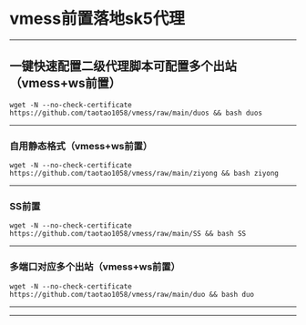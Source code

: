 # vmess前置落地sk5代理
---

##  一键快速配置二级代理脚本可配置多个出站（vmess+ws前置）
```
wget -N --no-check-certificate https://github.com/taotao1058/vmess/raw/main/duos && bash duos
```



---
###  自用静态格式（vmess+ws前置）

```
wget -N --no-check-certificate https://github.com/taotao1058/vmess/raw/main/ziyong && bash ziyong
```

---

###  SS前置

```
wget -N --no-check-certificate https://github.com/taotao1058/vmess/raw/main/SS && bash SS
```

---

###  多端口对应多个出站（vmess+ws前置）

```
wget -N --no-check-certificate https://github.com/taotao1058/vmess/raw/main/duo && bash duo
```
---




---



